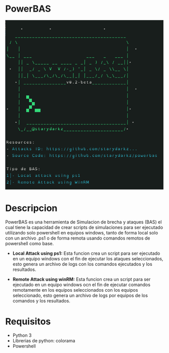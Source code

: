 # PowerBAS

<img src="./mainmenu.png" width="500"/>

# Descripcion

PowerBAS es una herramienta de Simulacion de brecha y ataques (BAS) el cual tiene la capacidad de crear scripts de simulaciones para ser ejecutado utilizando solo powershell en equipos windows, tanto de forma local solo con un archivo .ps1 o de forma remota usando comandos remotos de powershell como base.

- **Local Attack using ps1:** Esta funcion crea un script para ser ejecutado en un equipo windows con el fin de ejecutar los ataques seleccionados, esto genera un archivo de logs con los comandos ejecutados y los resultados.
  
- **Remote Attack using winRM:** Esta funcion crea un script para ser ejecutado en un equipo windows ocn el fin de ejecutar comandos remotamente en los equipos seleccionados con los equipos seleccionado, esto genera un archivo de logs por equipos de los comandos y los resultados.

# Requisitos

- Python 3
- Librerias de python: colorama
- Powershell

